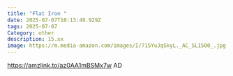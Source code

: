 ```yaml
---
title: "Flat Iron "
date: 2025-07-07T10:13:49.929Z
tags: 2025-07-07
Category: other
description: 15.xx
image: https://m.media-amazon.com/images/I/715YuJqSkyL._AC_SL1500_.jpg
---
```

https://amzlink.to/az0AA1mBSMx7w
AD